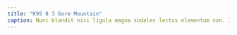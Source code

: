 ```yaml
---
title: "K95 8 3 Gore Mountain"
caption: Nunc blandit nisi ligula magna sodales lectus elementum non. Integer id venenatis velit.
---
```

